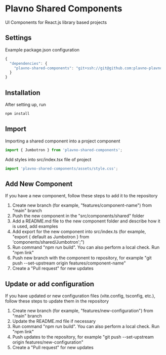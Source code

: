 # Plavno Shared Components

UI Components for React.js library based projects

## Settings

Example package.json configuration

```jsx
{
  "dependencies": {
    "plavno-shared-components": "git+ssh://git@github.com:plavno-plavno/plavno-shared-components.git#main"
  }
}
```

## Installation

After setting up, run

```jsx
npm install
```

## Import

Importing a shared component into a project component

```jsx
import { Jumbotron } from 'plavno-shared-components';
```

Add styles into src/index.tsx file of project

```jsx
import 'plavno-shared-components/assets/style.css';
```

## Add New Component

If you have a new component, follow these steps to add it to the repository

1. Create new branch (for example, "features/component-name") from "main" branch
2. Push the new component in the "src/components/shared" folder
3. Add a README.md file to the new component folder and describe how it is used, add examples
4. Add export for the new component into src/index.ts (for example, "export { default as Jumbotron } from 'components/shared/Jumbotron';")
5. Run command "npm run build". You can also perform a local check. Run "npm link"
6. Push new branch with the component to repository, for example "git push --set-upstream origin features/component-name"
7. Create a "Pull request" for new updates

## Update or add configuration

If you have updated or new configuration files (vite.config, tsconfig, etc.), follow these steps to update them in the repository

1. Create new branch (for example, "features/new-configuration") from "main" branch
2. Update the README.md file if necessary
3. Run command "npm run build". You can also perform a local check. Run "npm link"
4. Push updates to the repository, for example "git push --set-upstream origin features/new-configuration"
5. Create a "Pull request" for new updates
